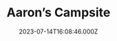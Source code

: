 ---
date: 2023-07-14T16:08:46.000Z
title: Aaron’s Campsite
latitude: 53.708962
longitude: -1.970566
category: checkin
---